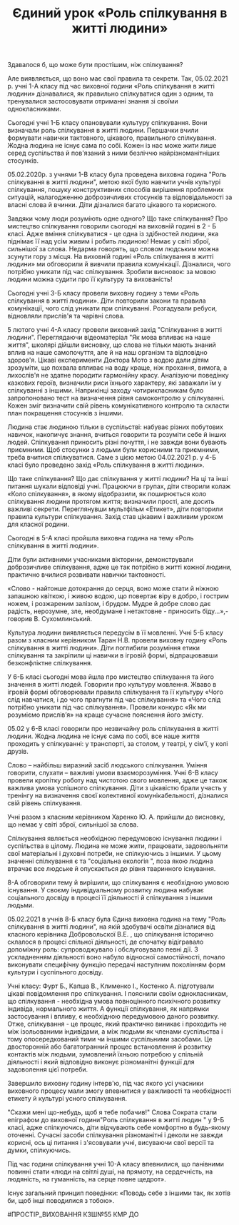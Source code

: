 ﻿---
title: Єдиний урок «Роль спілкування в житті людини»
---

Здавалося б, що може бути простішим, ніж спілкування?

Але виявляється, що воно має свої правила та секрети. Так, 05.02.2021 р. учні 1-А класу під час виховної години «Роль спілкування в житті людини» дізнавалися,  як правильно спілкуватися один з одним, та тренувалися застосовувати отриманні знання зі своїми однокласниками.

<slideshow id="*1a"></slideshow>

Сьогодні учні 1-Б класу опановували культуру спілкування. Вони визначали роль спілкування в житті людини. Першачки вчили формувати навички тактовного, цікавого, правильного спілкування. Жодна людина не існує сама по собі. Кожен із  нас може жити лише серед  суспільства й пов'язаний з ними безліччю найрізноманітніших стосунків. 

<slideshow id="*1b"></slideshow>

05.02.2020р. з учнями 1-В класу була проведена виховна година "Роль спілкування в житті людини", метою якої було навчити учнів культурі спілкування, пошуку конструктивних способів вирішення проблемних ситуацій, налагодженню доброзичливих стосунків та відповідальності за власні слова й вчинки. Діти дізналися багато цікавого та корисного.

<slideshow id="*1v"></slideshow>

Завдяки чому люди розуміють одне одного? Що таке спілкування? Про мистецтво спілкування говорили сьогодні на виховній годині в 2 - Б класі. Адже вміння спілкуватися - це одна із здібностей людини, яка піднімає її над усім живим і робить людиною!  Немає у світі зброї, сильнішої за слова. Недарма говорять, що словом людським можна зсунути гору з місця. На виховній годині «Роль спілкування в житті людини» ми обговорили й вивчили правила комунікації. Дізналися, чого потрібно уникати під час спілкування. Зробили висновок: за мовою людини можна судити про її культуру та вихованість!

<slideshow id="*2b"></slideshow>

Сьогодні учні 3-Б класу провели виховну годину з теми «Роль спілкування в житті людини». Діти повторили закони та правила комунікації, чого слід уникати при спілкуванні. Розгадували ребуси, відновляли прислів'я та чарівні слова.

<slideshow id="*3b"></slideshow>

5 лютого учні 4-А класу провели виховний захід "Спілкування в житті людини". Переглядаючи відеоматеріал "Як мова впливає на наше життя", школярі дійшли висновку, що слова не тільки мають знаний  вплив на наше самопочуття, але й на наш організм та відповідно здоров'я.  Цікаві експерименти Доктора Мото з водою дали дітям зрозуміти, що похвала впливає на воду краще, ніж прохання, вимога, а лихослів'я не здатне породити гармонійну красу. Аналізуючи поведінку казкових героїв, визначили риси їхнього характеру, які заважали їм у спілкуванні з іншими. Наприкінці заходу чотирикласникам було запропоновано тест на визначення рівня самоконтролю у спілкуванні. Кожен зміг визначити свій рівень комунікативного контролю та  скласти план покращення стосунків з іншими.

<slideshow id="*4a"></slideshow>

Людина стає людиною тільки в суспільстві: набуває різних побутових навичок, накопичує знання, вчиться говорити  та розуміти себе й інших людей. Спілкування приносить різні почуття, і не завжди вони бувають приємними. Щоб стосунки з людьми були корисними та приємними, треба вчитися спілкуватися. Саме з цією метою 04.02.2021 р. у 4-Б класі було проведено захід «Роль спілкування в житті людини».

Що таке спілкування? Що дає спілкування у житті людини? На ці та інші питання шукали відповіді учні. Працюючи в групах, діти створили колаж «Коло спілкування», в якому відобразили, як поширюється коло спілкування людини протягом життя; визначили прості, але досить важливі секрети. Переглянувши мультфільм «Етикет», діти повторили правила культури спілкування. Захід став цікавим і важливим уроком для класної родини.

<slideshow id="*4b"></slideshow>

Сьогодні в 5-А класі пройшла виховна година на тему «Роль спілкування в житті людини». 

Діти були активними учасниками вікторини, демонстрували доброзичливе спілкування, адже це так потрібно  в житті кожної  людини, практично вчилися розвивати навички тактовності.

<slideshow id="*5a"></slideshow>

«Слово - найтонше дотокрання до серця, воно може стати й ніжною запашною квіткою, і живою водою, що повертає віру в добро, і гострим ножем, і розжареним залізом, і брудом. Мудре й добре слово дає радість, нерозумне, зле, необдумане і нетактовне - приносить біду...»,- говорив          В. Сухомлинський.

Культура людини виявляється передусім в її мовленні. Учні 5-Б класу разом з класним керівником Таран Н.В. провели виховну годину «Роль спілкування в житті людини». Діти поглибили розуміння етики спілкування та закріпили ці навички в ігровій формі, відпрацювавши безконфліктне спілкування.

<slideshow id="*5b"></slideshow>

У 6-Б класі сьогодні мова йшла про мистецтво спілкування та його значення в житті людей. Говорили про культуру мовлення. Жваво в ігровій формі обговорювали правила спілкування та її культуру «Чого слід навчатися, і до чого прагнути під час спілкування» та «Чого слід потрібно уникати під час спілкування». Провели конкурс «Як ми розуміємо прислів’я» на краще сучасне пояснення його змісту.

<slideshow id="*6b"></slideshow>

05.02 у 6-В класі говорили про незвичайну роль спілкування в житті людини. Жодна людина не існує сама по собі, все наше життя проходить у спілкуванні: у транспорті, за столом, у театрі, у сім’ї, у колі друзів.

Слово – найбільш виразний засіб людського спілкування. Уміння говорити, слухати – важливі умови взаєморозуміння. Учні 6-В класу провели кропітку роботу над чистотою свого мовлення, адже  це також важлива умова успішного спілкування. Діти з цікавістю брали участь у тренінгу на визначення своєї колективної комунікабельності, дізналися свій рівень спілкування.

Учні разом з класним керівником Харенко Ю. А. прийшли до висновку, що немає у світі зброї, сильнішої за слова.

<slideshow id="*6v"></slideshow>

Спілкування являється необхідною передумовою існування людини і суспільства в цілому. Людина не може жити, працювати, задовольняти свої матеріальні і духовні потреби, не спілкуючись з іншими. У цьому значенні спілкування є та "соціальна екологія ", поза якою людина втрачає все людське й опускається до рівня тваринного існування. 

8-А обговорили тему й вирішили, що спілкування є необхідною умовою існування. У своєму індивідуальному розвитку людина набуває соціального досвіду в процесі її діяльності й спілкування з іншими людьми.

<slideshow id="*8a"></slideshow>

05.02.2021 в учнів 8-Б класу була Єдина виховна година на тему "Роль спілкування в житті людини", на якій здобувачі освіти дізналися від класного керівника Добровольскої В.Е. , що спілкування історично склалося в процесі спільної діяльності, де спочатку відігравало допоміжну роль: супроводжувало і обслуговувало певні дії. З ускладненням діяльності воно набуло відносної самостійності, почало виконувати специфічну функцію передачі наступним поколінням форм культури і суспільного досвіду.

Учні класу: Фурт Б., Капша В., Клименко І., Костенко А. підготували цікаві повідомлення про спілкування. І пояснили своїм однокласникам, що спілкування - необхідна умова повноцінного психічного розвитку індивіда, нормального життя. А функції спілкування, як напрямки застосування і впливу, є необхідною передумовою даного розвитку. Отже, спілкування - це процес, який практично виникає і проходить не між ізольованими індивідами, а між людьми як членами суспільства і тому опосередкований тими чи іншими суспільними засобами. Це двосторонній або багатогранний процес встановлення й розвитку контактів між людьми, зумовлений їхньою потребою у спільній діяльності і який відповідно виконує різноманітні функції для задоволення цієї потреби.

Завершило виховну годину  інтерв'ю, під час якого  усі учасники виховного процесу мали змогу впевнитися у важливості та необхідності етикету й культурі усного спілкування.

<slideshow id="*8b"></slideshow>

"Скажи мені що-небудь, щоб я тебе побачив!" Слова Сократа стали епіграфом до виховної години"Роль спілкування в житті людин " у 9-Б класі, адже спілкуючись, діти відчувають себе комфортно в будь-якому оточенні. Сучасні засоби спілкування різноманітні і деколи не завжди корисні, ось ці питання і з'ясовували учні, висуваючи свої версії та думки, спілкуючись.

<slideshow id="*9b"></slideshow>

Під час години спілкування учні 10-А класу впевнилися, що панівними повинні стати «люди на світлі душі, на прямоту, на сердечність, на людяність, на гуманність, на серце повне щедрот».

Існує загальний принцип поведінки: «Поводь себе з іншими так, як хотів би, щоб інші поводилися з тобою».

<slideshow id="*10a"></slideshow>

#ПРОСТІР_ВИХОВАННЯ КЗШ№55 КМР ДО